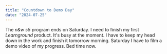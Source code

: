 ```yaml
---
title: "Countdown to Demo Day"
date: "2024-07-25"
---
```


The _n&w s5_ program ends on Saturday. I need to finish my first _Learnground_ product. It's busy at the moment. I have to keep my head down in the work and finish it tomorrow morning. Saturday I have to film a demo video of my progress. Bed time now.
